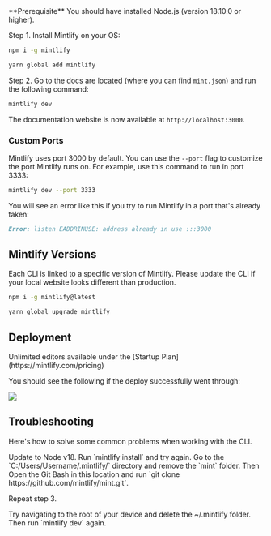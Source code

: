 
<Info>
  **Prerequisite** You should have installed Node.js (version 18.10.0 or
  higher).
</Info>

Step 1. Install Mintlify on your OS:

<CodeGroup>

```bash npm
npm i -g mintlify
```

```bash yarn
yarn global add mintlify
```

</CodeGroup>

Step 2. Go to the docs are located (where you can find `mint.json`) and run the following command:

```bash
mintlify dev
```

The documentation website is now available at `http://localhost:3000`.

### Custom Ports

Mintlify uses port 3000 by default. You can use the `--port` flag to customize the port Mintlify runs on. For example, use this command to run in port 3333:

```bash
mintlify dev --port 3333
```

You will see an error like this if you try to run Mintlify in a port that's already taken:

```md
Error: listen EADDRINUSE: address already in use :::3000
```

## Mintlify Versions

Each CLI is linked to a specific version of Mintlify. Please update the CLI if your local website looks different than production.

<CodeGroup>

```bash npm
npm i -g mintlify@latest
```

```bash yarn
yarn global upgrade mintlify
```

</CodeGroup>

## Deployment

<Tip>
  Unlimited editors available under the [Startup
  Plan](https://mintlify.com/pricing)
</Tip>

You should see the following if the deploy successfully went through:

<Frame>
  <img src="/images/checks-passed.png" style={{ borderRadius: '0.5rem' }} />
</Frame>

## Troubleshooting

Here's how to solve some common problems when working with the CLI.

<AccordionGroup>
  <Accordion title="Mintlify is not loading">
    Update to Node v18. Run `mintlify install` and try again.
  </Accordion>
  <Accordion title="No such file or directory on Windows">
Go to the `C:/Users/Username/.mintlify/` directory and remove the `mint`
folder. Then Open the Git Bash in this location and run `git clone
https://github.com/mintlify/mint.git`.

Repeat step 3.

  </Accordion>
  <Accordion title="Getting an unknown error">
    Try navigating to the root of your device and delete the ~/.mintlify folder.
    Then run `mintlify dev` again.
  </Accordion>
</AccordionGroup>